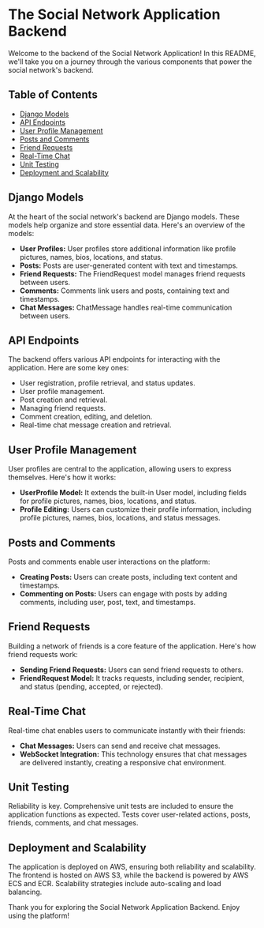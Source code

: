 # The Social Network Application Backend

Welcome to the backend of the Social Network Application! In this README, we'll take you on a journey through the various components that power the social network's backend.

## Table of Contents
- [Django Models](#django-models)
- [API Endpoints](#api-endpoints)
- [User Profile Management](#user-profile-management)
- [Posts and Comments](#posts-and-comments)
- [Friend Requests](#friend-requests)
- [Real-Time Chat](#real-time-chat)
- [Unit Testing](#unit-testing)
- [Deployment and Scalability](#deployment-and-scalability)

## Django Models
At the heart of the social network's backend are Django models. These models help organize and store essential data. Here's an overview of the models:

- **User Profiles:** User profiles store additional information like profile pictures, names, bios, locations, and status.
- **Posts:** Posts are user-generated content with text and timestamps.
- **Friend Requests:** The FriendRequest model manages friend requests between users.
- **Comments:** Comments link users and posts, containing text and timestamps.
- **Chat Messages:** ChatMessage handles real-time communication between users.

## API Endpoints
The backend offers various API endpoints for interacting with the application. Here are some key ones:

- User registration, profile retrieval, and status updates.
- User profile management.
- Post creation and retrieval.
- Managing friend requests.
- Comment creation, editing, and deletion.
- Real-time chat message creation and retrieval.

## User Profile Management
User profiles are central to the application, allowing users to express themselves. Here's how it works:

- **UserProfile Model:** It extends the built-in User model, including fields for profile pictures, names, bios, locations, and status.
- **Profile Editing:** Users can customize their profile information, including profile pictures, names, bios, locations, and status messages.

## Posts and Comments
Posts and comments enable user interactions on the platform:

- **Creating Posts:** Users can create posts, including text content and timestamps.
- **Commenting on Posts:** Users can engage with posts by adding comments, including user, post, text, and timestamps.

## Friend Requests
Building a network of friends is a core feature of the application. Here's how friend requests work:

- **Sending Friend Requests:** Users can send friend requests to others.
- **FriendRequest Model:** It tracks requests, including sender, recipient, and status (pending, accepted, or rejected).

## Real-Time Chat
Real-time chat enables users to communicate instantly with their friends:

- **Chat Messages:** Users can send and receive chat messages.
- **WebSocket Integration:** This technology ensures that chat messages are delivered instantly, creating a responsive chat environment.

## Unit Testing
Reliability is key. Comprehensive unit tests are included to ensure the application functions as expected. Tests cover user-related actions, posts, friends, comments, and chat messages.

## Deployment and Scalability
The application is deployed on AWS, ensuring both reliability and scalability. The frontend is hosted on AWS S3, while the backend is powered by AWS ECS and ECR. Scalability strategies include auto-scaling and load balancing.

Thank you for exploring the Social Network Application Backend. Enjoy using the platform!
